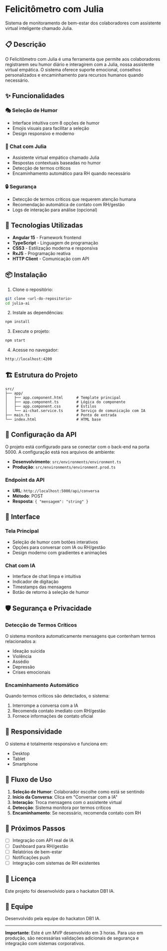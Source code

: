 # Felicitômetro com Julia

Sistema de monitoramento de bem-estar dos colaboradores com assistente virtual inteligente chamado Julia.

## 📋 Descrição

O Felicitômetro com Julia é uma ferramenta que permite aos colaboradores registrarem seu humor diário e interagirem com a Julia, nossa assistente virtual empática. O sistema oferece suporte emocional, conselhos personalizados e encaminhamento para recursos humanos quando necessário.

## ✨ Funcionalidades

### 🎭 Seleção de Humor

- Interface intuitiva com 8 opções de humor
- Emojis visuais para facilitar a seleção
- Design responsivo e moderno

### 🤖 Chat com Julia

- Assistente virtual empático chamado Julia
- Respostas contextuais baseadas no humor
- Detecção de termos críticos
- Encaminhamento automático para RH quando necessário

### 🔒 Segurança

- Detecção de termos críticos que requerem atenção humana
- Recomendação automática de contato com RH/gestão
- Logs de interação para análise (opcional)

## 🚀 Tecnologias Utilizadas

- **Angular 15** - Framework frontend
- **TypeScript** - Linguagem de programação
- **CSS3** - Estilização moderna e responsiva
- **RxJS** - Programação reativa
- **HTTP Client** - Comunicação com API

## 📦 Instalação

1. Clone o repositório:

```bash
git clone <url-do-repositorio>
cd julia-ai
```

2. Instale as dependências:

```bash
npm install
```

3. Execute o projeto:

```bash
npm start
```

4. Acesse no navegador:

```
http://localhost:4200
```

## 🏗️ Estrutura do Projeto

```
src/
├── app/
│   ├── app.component.html      # Template principal
│   ├── app.component.ts        # Lógica do componente
│   ├── app.component.css       # Estilos
│   └── ai-chat.service.ts      # Serviço de comunicação com IA
├── main.ts                     # Ponto de entrada
└── index.html                  # HTML base
```

## 🔧 Configuração da API

O projeto está configurado para se conectar com o back-end na porta 5000. A configuração está nos arquivos de ambiente:

- **Desenvolvimento**: `src/environments/environment.ts`
- **Produção**: `src/environments/environment.prod.ts`

### Endpoint da API

- **URL**: `http://localhost:5000/api/conversa`
- **Método**: POST
- **Resposta**: `{ "mensagem": "string" }`

## 🎨 Interface

### Tela Principal

- Seleção de humor com botões interativos
- Opções para conversar com IA ou RH/gestão
- Design moderno com gradientes e animações

### Chat com IA

- Interface de chat limpa e intuitiva
- Indicador de digitação
- Timestamps das mensagens
- Botão de retorno à seleção de humor

## 🛡️ Segurança e Privacidade

### Detecção de Termos Críticos

O sistema monitora automaticamente mensagens que contenham termos relacionados a:

- Ideação suicida
- Violência
- Assédio
- Depressão
- Crises emocionais

### Encaminhamento Automático

Quando termos críticos são detectados, o sistema:

1. Interrompe a conversa com a IA
2. Recomenda contato imediato com RH/gestão
3. Fornece informações de contato oficial

## 📱 Responsividade

O sistema é totalmente responsivo e funciona em:

- Desktop
- Tablet
- Smartphone

## 🔄 Fluxo de Uso

1. **Seleção de Humor**: Colaborador escolhe como está se sentindo
2. **Início da Conversa**: Clica em "Conversar com a IA"
3. **Interação**: Troca mensagens com o assistente virtual
4. **Detecção**: Sistema monitora por termos críticos
5. **Encaminhamento**: Se necessário, recomenda contato com RH

## 🚧 Próximos Passos

- [ ] Integração com API real de IA
- [ ] Dashboard para RH/gestão
- [ ] Relatórios de bem-estar
- [ ] Notificações push
- [ ] Integração com sistemas de RH existentes

## 📄 Licença

Este projeto foi desenvolvido para o hackaton DB1 IA.

## 👥 Equipe

Desenvolvido pela equipe do hackaton DB1 IA.

---

**Importante**: Este é um MVP desenvolvido em 3 horas. Para uso em produção, são necessárias validações adicionais de segurança e integração com sistemas corporativos.

